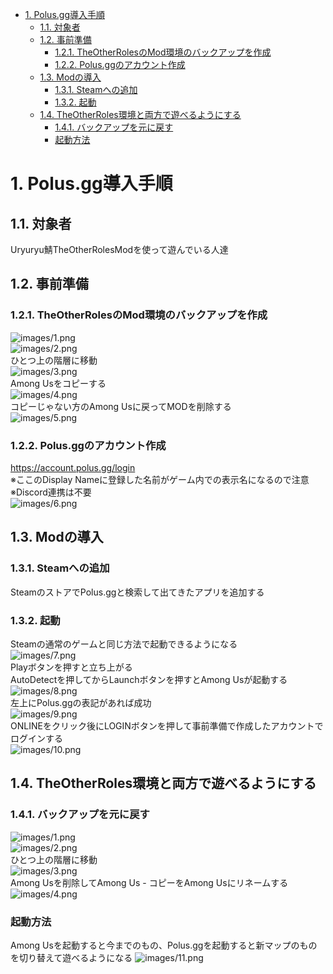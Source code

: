 <!-- TOC -->

- [1. Polus.gg導入手順](#1-polusgg導入手順)
	- [1.1. 対象者](#11-対象者)
	- [1.2. 事前準備](#12-事前準備)
		- [1.2.1. TheOtherRolesのMod環境のバックアップを作成](#121-theotherrolesのmod環境のバックアップを作成)
		- [1.2.2. Polus.ggのアカウント作成](#122-polusggのアカウント作成)
	- [1.3. Modの導入](#13-modの導入)
		- [1.3.1. Steamへの追加](#131-steamへの追加)
		- [1.3.2. 起動](#132-起動)
	- [1.4. TheOtherRoles環境と両方で遊べるようにする](#14-theotherroles環境と両方で遊べるようにする)
		- [1.4.1. バックアップを元に戻す](#141-バックアップを元に戻す)
		- [起動方法](#起動方法)

<!-- /TOC -->
# 1. Polus.gg導入手順
## 1.1. 対象者
Uryuryu鯖TheOtherRolesModを使って遊んでいる人達
## 1.2. 事前準備
### 1.2.1. TheOtherRolesのMod環境のバックアップを作成
![images/1.png](images/1.png)  
![images/2.png](images/2.png)  
ひとつ上の階層に移動  
![images/3.png](images/3.png)  
Among Usをコピーする  
![images/4.png](images/4.png)  
コピーじゃない方のAmong Usに戻ってMODを削除する  
![images/5.png](images/5.png)

### 1.2.2. Polus.ggのアカウント作成
https://account.polus.gg/login  
※ここのDisplay Nameに登録した名前がゲーム内での表示名になるので注意  
※Discord連携は不要  
![images/6.png](images/6.png)

## 1.3. Modの導入
### 1.3.1. Steamへの追加
SteamのストアでPolus.ggと検索して出てきたアプリを追加する
### 1.3.2. 起動
Steamの通常のゲームと同じ方法で起動できるようになる  
![images/7.png](images/7.png)  
Playボタンを押すと立ち上がる  
AutoDetectを押してからLaunchボタンを押すとAmong Usが起動する  
![images/8.png](images/8.png)  
左上にPolus.ggの表記があれば成功  
![images/9.png](images/9.png)  
ONLINEをクリック後にLOGINボタンを押して事前準備で作成したアカウントでログインする  
![images/10.png](images/10.png)  

## 1.4. TheOtherRoles環境と両方で遊べるようにする
### 1.4.1. バックアップを元に戻す
![images/1.png](images/1.png)  
![images/2.png](images/2.png)  
ひとつ上の階層に移動  
![images/3.png](images/3.png)  
Among Usを削除してAmong Us - コピーをAmong Usにリネームする  
![images/4.png](images/4.png)  

### 起動方法
Among Usを起動すると今までのもの、Polus.ggを起動すると新マップのものを切り替えて遊べるようになる
![images/11.png](images/11.png)  
